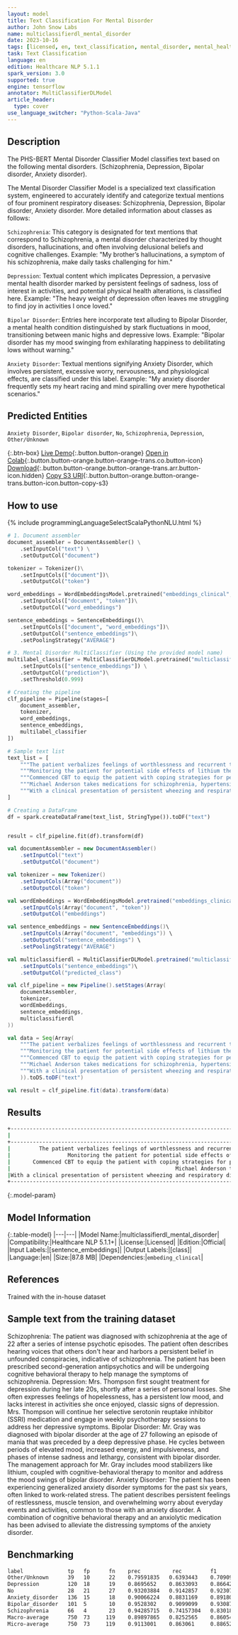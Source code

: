 ```yaml
---
layout: model
title: Text Classification For Mental Disorder
author: John Snow Labs
name: multiclassifierdl_mental_disorder
date: 2023-10-16
tags: [licensed, en, text_classification, mental_disorder, mental_health, tensorflow]
task: Text Classification
language: en
edition: Healthcare NLP 5.1.1
spark_version: 3.0
supported: true
engine: tensorflow
annotator: MultiClassifierDLModel
article_header:
  type: cover
use_language_switcher: "Python-Scala-Java"
---
```


## Description

The PHS-BERT Mental Disorder Classifier Model classifies text based on the following mental disorders. (Schizophrenia, Depression, Bipolar disorder, Anxiety disorder).

The Mental Disorder Classifier Model is a specialized text classification system, engineered to accurately identify and categorize textual mentions of four prominent respiratory diseases: Schizophrenia, Depression, Bipolar disorder, Anxiety disorder. More detailed information about classes as follows:

`Schizophrenia`: This category is designated for text mentions that correspond to Schizophrenia, a mental disorder characterized by thought disorders, hallucinations, and often involving delusional beliefs and cognitive challenges. Example: "My brother’s hallucinations, a symptom of his schizophrenia, make daily tasks challenging for him."

`Depression`: Textual content which implicates Depression, a pervasive mental health disorder marked by persistent feelings of sadness, loss of interest in activities, and potential physical health alterations, is classified here. Example: "The heavy weight of depression often leaves me struggling to find joy in activities I once loved."

`Bipolar Disorder`: Entries here incorporate text alluding to Bipolar Disorder, a mental health condition distinguished by stark fluctuations in mood, transitioning between manic highs and depressive lows. Example: "Bipolar disorder has my mood swinging from exhilarating happiness to debilitating lows without warning."

`Anxiety Disorder`: Textual mentions signifying Anxiety Disorder, which involves persistent, excessive worry, nervousness, and physiological effects, are classified under this label. Example: "My anxiety disorder frequently sets my heart racing and mind spiralling over mere hypothetical scenarios."

## Predicted Entities

`Anxiety Disorder`, `Bipolar disorder`, `No`, `Schizophrenia`, `Depression`, `Other/Unknown`

{:.btn-box}
[Live Demo](https://demo.johnsnowlabs.com/healthcare/CLASSIFICATION_MENTAL_DISORDER/){:.button.button-orange}
[Open in Colab](https://colab.research.google.com/github/JohnSnowLabs/spark-nlp-workshop/blob/master/tutorials/streamlit_notebooks/healthcare/MENTAL_HEALTH.ipynb){:.button.button-orange.button-orange-trans.co.button-icon}
[Download](https://s3.amazonaws.com/auxdata.johnsnowlabs.com/clinical/models/multiclassifierdl_mental_disorder_en_5.1.1_3.0_1697441541490.zip){:.button.button-orange.button-orange-trans.arr.button-icon.hidden}
[Copy S3 URI](s3://auxdata.johnsnowlabs.com/clinical/models/multiclassifierdl_mental_disorder_en_5.1.1_3.0_1697441541490.zip){:.button.button-orange.button-orange-trans.button-icon.button-copy-s3}

## How to use



<div class="tabs-box" markdown="1">
{% include programmingLanguageSelectScalaPythonNLU.html %}
  
```python
# 1. Document assembler
document_assembler = DocumentAssembler() \
    .setInputCol("text") \
    .setOutputCol("document")

tokenizer = Tokenizer()\
    .setInputCols(["document"])\
    .setOutputCol("token")

word_embeddings = WordEmbeddingsModel.pretrained("embeddings_clinical", "en", "clinical/models")\
    .setInputCols(["document", "token"])\
    .setOutputCol("word_embeddings")

sentence_embeddings = SentenceEmbeddings()\
    .setInputCols(["document", "word_embeddings"])\
    .setOutputCol("sentence_embeddings")\
    .setPoolingStrategy("AVERAGE")

# 3. Mental Disorder MultiClassifier (Using the provided model name)
multilabel_classifier = MultiClassifierDLModel.pretrained("multiclassifierdl_mental_disorder", "en", "clinical/models") \
    .setInputCols(["sentence_embeddings"]) \
    .setOutputCol("prediction")\
    .setThreshold(0.999)

# Creating the pipeline
clf_pipeline = Pipeline(stages=[
    document_assembler,
    tokenizer,
    word_embeddings,
    sentence_embeddings,
    multilabel_classifier
])

# Sample text list
text_list = [
    """The patient verbalizes feelings of worthlessness and recurrent thoughts of death, necessitating immediate intervention for severe depression.""",
    """Monitoring the patient for potential side effects of lithium therapy, initiated to manage the mood fluctuations of bipolar disorder.""",
    """Commenced CBT to equip the patient with coping strategies for persistent irrational fears and nervousness stemming from their anxiety disorder.""",
    """Michael Anderson takes medications for schizophrenia, hypertension, hyperlipidemia, and migraines.""",
    """With a clinical presentation of persistent wheezing and respiratory discomfort, the patient has been conclusively diagnosed with Asthma, necessitating immediate commencement of anti-inflammatory medications."""
]

# Creating a DataFrame
df = spark.createDataFrame(text_list, StringType()).toDF("text")


result = clf_pipeline.fit(df).transform(df)
```
```scala
val documentAssembler = new DocumentAssembler()
    .setInputCol("text")
    .setOutputCol("document")

val tokenizer = new Tokenizer()
    .setInputCols(Array("document"))
    .setOutputCol("token")

val wordEmbeddings = WordEmbeddingsModel.pretrained("embeddings_clinical", "en", "clinical/models")
    .setInputCols(Array("document", "token"))
    .setOutputCol("embeddings")

val sentence_embeddings = new SentenceEmbeddings()\
    .setInputCols(Array("document", "embeddings")) \
    .setOutputCol("sentence_embeddings") \
    .setPoolingStrategy("AVERAGE")

val multiclassifierdl = MultiClassifierDLModel.pretrained("multiclassifierdl_mental_disorder", "en", "clinical/models")\
    .setInputCols("sentence_embeddings")\
    .setOutputCol("predicted_class")

val clf_pipeline = new Pipeline().setStages(Array(
    documentAssembler,
    tokenizer,
    wordEmbeddings,
    sentence_embeddings,
    multiclassifierdl
))

val data = Seq(Array(
    """The patient verbalizes feelings of worthlessness and recurrent thoughts of death, necessitating immediate intervention for severe depression.""",
    """Monitoring the patient for potential side effects of lithium therapy, initiated to manage the mood fluctuations of bipolar disorder.""",
    """Commenced CBT to equip the patient with coping strategies for persistent irrational fears and nervousness stemming from their anxiety disorder.""",
    """Michael Anderson takes medications for schizophrenia, hypertension, hyperlipidemia, and migraines.""",
    """With a clinical presentation of persistent wheezing and respiratory discomfort, the patient has been conclusively diagnosed with Asthma, necessitating immediate commencement of anti-inflammatory medications.""",
    )).toDS.toDF("text")

val result = clf_pipeline.fit(data).transform(data)

```
</div>

## Results

```bash
+------------------------------------------------------------------------------------------------------------------------------------------------------+------------------+
|                                                                                                                                                  text|            result|
+------------------------------------------------------------------------------------------------------------------------------------------------------+------------------+
|         The patient verbalizes feelings of worthlessness and recurrent thoughts of death, necessitating immediate intervention for severe depression.|      [Depression]|
|                  Monitoring the patient for potential side effects of lithium therapy, initiated to manage the mood fluctuations of bipolar disorder.|[Bipolar disorder]|
|       Commenced CBT to equip the patient with coping strategies for persistent irrational fears and nervousness stemming from their anxiety disorder.|[Anxiety disorder]|
|                                                    Michael Anderson takes medications for schizophrenia, hypertension, hyperlipidemia, and migraines.|   [Schizophrenia]|
|With a clinical presentation of persistent wheezing and respiratory discomfort, the patient has been conclusively diagnosed with Asthma, necessitat...|              [No]|
+------------------------------------------------------------------------------------------------------------------------------------------------------+------------------+
```

{:.model-param}
## Model Information

{:.table-model}
|---|---|
|Model Name:|multiclassifierdl_mental_disorder|
|Compatibility:|Healthcare NLP 5.1.1+|
|License:|Licensed|
|Edition:|Official|
|Input Labels:|[sentence_embeddings]|
|Output Labels:|[class]|
|Language:|en|
|Size:|87.8 MB|
|Dependencies:|`embeding_clinical`|

## References

Trained with the in-house dataset

## Sample text from the training dataset

Schizophrenia:
The patient was diagnosed with schizophrenia at the age of 22 after a series of intense psychotic episodes.
The patient often describes hearing voices that others don't hear and harbors a persistent belief in unfounded conspiracies, indicative of schizophrenia.
The patient has been prescribed second-generation antipsychotics and will be undergoing cognitive behavioral therapy to help manage the symptoms of schizophrenia.
Depression:
Mrs. Thompson first sought treatment for depression during her late 20s, shortly after a series of personal losses.
She often expresses feelings of hopelessness, has a persistent low mood, and lacks interest in activities she once enjoyed, classic signs of depression.
Mrs. Thompson will continue her selective serotonin reuptake inhibitor (SSRI) medication and engage in weekly psychotherapy sessions to address her depressive symptoms.
Bipolar Disorder:
Mr. Gray was diagnosed with bipolar disorder at the age of 27 following an episode of mania that was preceded by a deep depressive phase.
He cycles between periods of elevated mood, increased energy, and impulsiveness, and phases of intense sadness and lethargy, consistent with bipolar disorder.
The management approach for Mr. Gray includes mood stabilizers like lithium, coupled with cognitive-behavioral therapy to monitor and address the mood swings of bipolar disorder.
Anxiety Disorder:
The patient has been experiencing generalized anxiety disorder symptoms for the past six years, often linked to work-related stress.
The patient describes persistent feelings of restlessness, muscle tension, and overwhelming worry about everyday events and activities, common to those with an anxiety disorder.
A combination of cognitive behavioral therapy and an anxiolytic medication has been advised to alleviate the distressing symptoms of the anxiety disorder.

## Benchmarking

```bash
label              tp   fp      fn    prec          rec         f1
Other/Unknown      39   10      22    0.79591835   0.6393443    0.7090909
Depression         120  18      19    0.8695652    0.8633093    0.866426
No                 28   21      27    0.93203884   0.9142857    0.9230769
Anxiety_disorder   136  15      18    0.90066224   0.8831169    0.8918033
Bipolar_disorder   101  5       10    0.9528302    0.9099099    0.9308756
Schizophrenia      66   4       23    0.94285715   0.74157304   0.8301887
Macro-average      750  73     119    0.89897865   0.8252565    0.8605415
Micro-average      750  73     119    0.9113001    0.863061     0.886524
```
